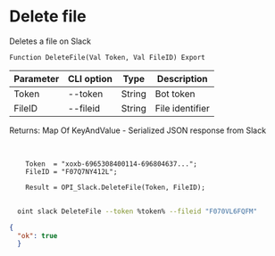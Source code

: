 ﻿---
sidebar_position: 4
---

# Delete file
 Deletes a file on Slack



`Function DeleteFile(Val Token, Val FileID) Export`

  | Parameter | CLI option | Type | Description |
  |-|-|-|-|
  | Token | --token | String | Bot token |
  | FileID | --fileid | String | File identifier |

  
  Returns:  Map Of KeyAndValue - Serialized JSON response from Slack

<br/>




```bsl title="Code example"
    Token  = "xoxb-6965308400114-696804637...";
    FileID = "F07Q7NY412L";

    Result = OPI_Slack.DeleteFile(Token, FileID);
```



```sh title="CLI command example"
    
  oint slack DeleteFile --token %token% --fileid "F070VL6FQFM"

```

```json title="Result"
{
  "ok": true
  }
```
